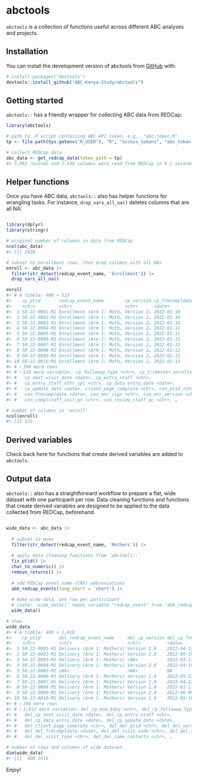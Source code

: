 
<!-- README.md is generated from README.Rmd. Please edit that file -->

# abctools

<!-- badges: start -->
<!-- badges: end -->

`abctools` is a collection of functions useful across different ABC
analyses and projects.

## Installation

You can install the development version of abctools from
[GitHub](https://github.com/) with:

``` r
# install.packages("devtools")
devtools::install_github("ABC-Kenya-Study/abctools")
```

## Getting started

`abctools::` has a friendly wrapper for collecting ABC data from REDCap:

``` r
library(abctools)

# path to .R script containing ABC API token, e.g., "abc_token.R"
tp <- file.path(Sys.getenv("R_USER"), "R", "access_tokens", "abc_token.R")

# collect REDCap data
abc_data <- get_redcap_data(token_path = tp)
#> 3,962 records and 2,438 columns were read from REDCap in 9.1 seconds.  The http status code was 200.
```

## Helper functions

Once you have ABC data, `abctools::` also has helper functions for
wrangling tasks. For instance, `drop_vars_all_na()` deletes columns that
are all NA:

``` r

library(dplyr)
library(stringr)

# original number of columns in data from REDCap
ncol(abc_data)
#> [1] 2438

# subset to enrollment rows, then drop columns with all NAs
enroll <- abc_data |>
  filter(str_detect(redcap_event_name, 'Enrollment')) |>
  drop_vars_all_na()

enroll
#> # A tibble: 400 × 523
#>    cp_ptid       redcap_event_name        cp_version cp_frmcompldate cp_mom_baby
#>    <chr>         <chr>                    <chr>      <date>          <chr>      
#>  1 50-22-0001-M1 Enrollment (Arm 1: Moth… Version 2… 2022-01-10      Mom        
#>  2 50-22-0002-M1 Enrollment (Arm 1: Moth… Version 2… 2022-01-10      Mom        
#>  3 50-22-0003-M1 Enrollment (Arm 1: Moth… Version 2… 2022-01-10      Mom        
#>  4 50-22-0004-M1 Enrollment (Arm 1: Moth… Version 2… 2022-01-11      Mom        
#>  5 50-22-0005-M1 Enrollment (Arm 1: Moth… Version 2… 2022-01-11      Mom        
#>  6 50-22-0006-M1 Enrollment (Arm 1: Moth… Version 2… 2022-01-11      Mom        
#>  7 50-22-0007-M1 Enrollment (Arm 1: Moth… Version 2… 2022-01-11      Mom        
#>  8 50-22-0008-M1 Enrollment (Arm 1: Moth… Version 2… 2022-01-12      Mom        
#>  9 50-22-0009-M1 Enrollment (Arm 1: Moth… Version 2… 2022-01-13      Mom        
#> 10 50-22-0010-M1 Enrollment (Arm 1: Moth… Version 2… 2022-01-13      Mom        
#> # ℹ 390 more rows
#> # ℹ 518 more variables: cp_followup_type <chr>, cp_trimester_enrolled <chr>,
#> #   cp_next_visit_date <date>, cp_entry_staff <chr>,
#> #   cp_entry_staff_othr_spc <chr>, cp_data_entry_date <date>,
#> #   cp_update_date <date>, client_page_complete <chr>, con_ptid <chr>,
#> #   con_frmcompldate <date>, con_enr_sign <chr>, con_enr_version <chr>,
#> #   con_complstaff_init_qc <chr>, con_review_staff_qc <chr>, …

# number of columns in 'enroll'
ncol(enroll)
#> [1] 523
```

## Derived variables

Check back here for functions that create derived variables are added to
`abctools`.

## Output data

`abctools::` also has a straightforward workflow to prepare a flat, wide
dataset with one participant per row. Data cleaning functions and
functions that create derived variables are designed to be applied to
the data collected from REDCap, beforehand.

``` r

wide_data <- abc_data |> 
  
  # subset to moms
  filter(str_detect(redcap_event_name, 'Mothers')) |> 
  
  # apply data cleaning functions from `abctools::`
  fix_ptid() |>
  char_to_numeric() |>
  remove_returns() |>
  
  # add REDCap event name (CRF) abbreviations
  abb_redcap_events(long_short = 'short') |> 
  
  # make wide data, one row per participant 
  # (note: `wide_data()` needs variable "redcap_event" from `abb_redcap_events()`)
  wide_data()

# show
wide_data
#> # A tibble: 400 × 1,916
#>    cp_ptid       del_redcap_event_name     del_cp_version del_cp_frmcompldate
#>    <chr>         <chr>                     <chr>          <date>             
#>  1 50-22-0001-M1 Delivery (Arm 1: Mothers) Version 2.0    2022-04-13         
#>  2 50-22-0002-M1 Delivery (Arm 1: Mothers) Version 2.0    2022-05-19         
#>  3 50-22-0003-M1 Delivery (Arm 1: Mothers) <NA>           2022-03-17         
#>  4 50-22-0004-M1 Delivery (Arm 1: Mothers) Version 2.0    2022-04-19         
#>  5 50-22-0005-M1 <NA>                      <NA>           NA                 
#>  6 50-22-0006-M1 Delivery (Arm 1: Mothers) Version 2.0    2022-05-23         
#>  7 50-22-0007-M1 Delivery (Arm 1: Mothers) Version 2.0    2022-04-22         
#>  8 50-22-0008-M1 Delivery (Arm 1: Mothers) Version 2.0    2022-01-17         
#>  9 50-22-0009-M1 Delivery (Arm 1: Mothers) Version 2.0    2022-06-09         
#> 10 50-22-0010-M1 Delivery (Arm 1: Mothers) Version 1.0    2022-05-10         
#> # ℹ 390 more rows
#> # ℹ 1,912 more variables: del_cp_mom_baby <chr>, del_cp_followup_type <chr>,
#> #   del_cp_next_visit_date <date>, del_cp_entry_staff <chr>,
#> #   del_cp_data_entry_date <date>, del_cp_update_date <date>,
#> #   del_client_page_complete <chr>, del_del_ptid <chr>, del_del_version <chr>,
#> #   del_del_frmcompldate <date>, del_del_visit_code <chr>, del_del_site <chr>,
#> #   del_del_visit_type <chr>, del_del_same_contacts <chr>, …

# number of rows and columns of wide dataset
dim(wide_data)
#> [1]  400 1916
```

Enjoy!
